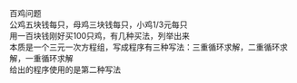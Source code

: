 百鸡问题  
公鸡五块钱每只，母鸡三块钱每只，小鸡1/3元每只  
用一百块钱刚好买100只鸡，有几种买法，列举出来  
本质是一个三元一次方程组，写成程序有三种写法：三重循环求解，二重循环求解，一重循环求解  
给出的程序使用的是第二种写法
